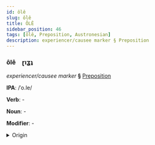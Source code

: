```yaml
---
id: ôlê
slug: ôlê
title: ÔLÊ
sidebar_position: 46
tags: [ôlê, Preposition, Austronesian]
description: experiencer/causee marker § Preposition
---
```


### ôlê&emsp;<span kind="abugida">ɽıʓʇ</span>

*experiencer/causee marker* **§** [Preposition](../../tags/Preposition)

**IPA**: /ˈo.le/

**Verb**: -

**Noun**: -

**Modifier**: -

<details>
    <summary>Origin</summary>
    Malay oleh /o.leh/<br/>
    <em>Austronesian Language Family</em>
</details>
